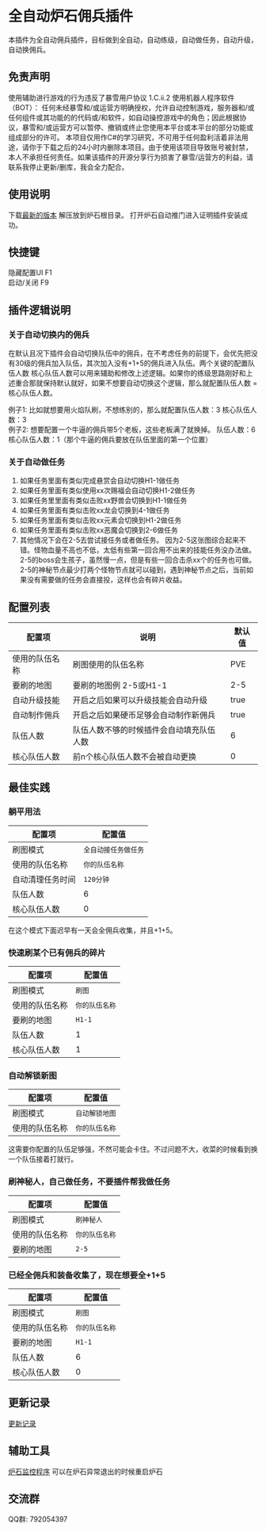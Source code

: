 # 全自动炉石佣兵插件
本插件为全自动佣兵插件，目标做到全自动，自动练级，自动做任务，自动升级，自动换佣兵。

## 免责声明
使用辅助进行游戏的行为违反了暴雪用户协议 1.C.ii.2 使用机器人程序软件（BOT）： 任何未经暴雪和/或运营方明确授权，允许自动控制游戏，服务器和/或任何组件或其功能的的代码或/和软件，如自动操控游戏中的角色；因此根据协议，暴雪和/或运营方可以暂停、撤销或终止您使用本平台或本平台的部分功能或组成部分的许可。 本项目仅用作C#的学习研究，不可用于任何盈利活着非法用途，请你于下载之后的24小时内删除本项目。由于使用该项目导致账号被封禁，本人不承担任何责任。如果该插件的开源分享行为损害了暴雪/运营方的利益，请联系我停止更新/删库，我会全力配合。

## 使用说明
下载[最新的版本](https://codeload.github.com/jimowushuang/hs-mercenary/zip/refs/heads/main) 解压放到炉石根目录。
打开炉石自动推门进入证明插件安装成功。

## 快捷键
隐藏配置UI F1  
启动/关闭 F9

## 插件逻辑说明
### 关于自动切换内的佣兵
在默认且况下插件会自动切换队伍中的佣兵，在不考虑任务的前提下，会优先把没有30级的佣兵加入队伍，其次加入没有+1+5的佣兵进入队伍。两个关键的配置队伍人数 核心队伍人数可以用来辅助和修改上述逻辑。如果你的练级思路刚好和上述重合那就保持默认就好，如果不想要自动切换这个逻辑，那么就配置队伍人数 = 核心队伍人数。

例子1: 比如就想要用火焰队刷，不想练别的，那么就配置队伍人数：3 核心队伍人数：3  
例子2: 想要配置一个牛逼的佣兵带5个老板，这些老板满了就换掉。 队伍人数：6 核心队伍人数：1（那个牛逼的佣兵要放在队伍里面的第一个位置）
### 关于自动做任务
1. 如果任务里面有类似完成悬赏会自动切换H1-1做任务
2. 如果任务里面有类似使用xx次赐福会自动切换H1-2做任务
3. 如果任务里里面有类似击败xx野兽会切换到H1-1做任务
4. 如果任务里面有类似击败xx龙会切换到4-1做任务
5. 如果任务里面有类似击败xx元素会切换到H1-2做任务
6. 如果任务里面有类似击败xx恶魔会切换到2-6做任务
7. 其他情况下会在2-5去尝试接任务或者做任务。 因为2-5这张图综合起来不错。怪物血量不高也不低，太低有些第一回合用不出来的技能任务没办法做。
2-5的boss会生孩子，虽然慢一点，但是有些一回合击杀xx个的任务也可做。2-5的神秘节点最少打两个怪物节点就可以碰到，遇到神秘节点之后，当前如果没有需要做的任务会直接投，这样也会有碎片收益。
## 配置列表  

|  配置项   | 说明  | 默认值|
|  ----  | ----  | ---- |
| 使用的队伍名称  | 刷图使用的队伍名称 | PVE  |
| 要刷的地图  | 要刷的地图例 2-5或H1-1|  2-5   | 
| 自动升级技能  | 开启之后如果可以升级技能会自动升级 |  true   | 
| 自动制作佣兵  | 开启之后如果硬币足够会自动制作新佣兵 |  true   | 
| 队伍人数  | 队伍人数不够的时候插件会自动填充队伍人数 |  6   | 
| 核心队伍人数  | 前n个核心队伍人数不会被自动更换 |  0   | 

## 最佳实践
### 躺平用法

|  配置项   | 配置值  
|  ----  | ----  
|  刷图模式  |  `全自动接任务做任务`  
|  使用的队伍名称  |  `你的队伍名称`  
| 自动清理任务时间 |  `120分钟` 
| 队伍人数  | 6 
| 核心队伍人数  | 0

在这个模式下面迟早有一天会全佣兵收集，并且+1+5。

### 快速刷某个已有佣兵的碎片

|  配置项   | 配置值  
|  ----  | ----  
|  刷图模式  |  `刷图`  
|  使用的队伍名称  |  `你的队伍名称`  
| 要刷的地图 |  `H1-1` 
| 队伍人数  | 1
| 核心队伍人数  | 1

### 自动解锁新图
|  配置项   | 配置值  
|  ----  | ----  
|  刷图模式  |  `自动解锁地图`  
|  使用的队伍名称  |  `你的队伍名称`

这需要你配置的队伍足够强，不然可能会卡住。不过问题不大，收菜的时候看到换一个队伍接着打就行。
### 刷神秘人，自己做任务，不要插件帮我做任务

|  配置项   | 配置值  
|  ----  | ----  
|  刷图模式  |  `刷神秘人`  
|  使用的队伍名称  |  `你的队伍名称`
| 要刷的地图 |  `2-5`

### 已经全佣兵和装备收集了，现在想要全+1+5
|  配置项   | 配置值  
|  ----  | ----  
|  刷图模式  |  `刷图`  
|  使用的队伍名称  |  `你的队伍名称`  
| 要刷的地图 |  `H1-1` 
| 队伍人数  | 6
| 核心队伍人数  | 0


## 更新记录
[更新记录](/UPDATE.md)
## 辅助工具
[炉石监控程序](https://github.com/jimowushuang/hs-control/releases/tag/v1.0.0) 可以在炉石异常退出的时候重启炉石
## 交流群
QQ群: 792054397

